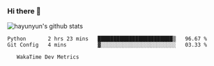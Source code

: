 ### Hi there 👋

![hayunyun's github stats](https://github-readme-stats.vercel.app/api?username=hayunyun&show_icons=true)

<!--START_SECTION:waka-->
```text
Python       2 hrs 23 mins   ████████████████████████▒   96.67 % 
Git Config   4 mins          ▓░░░░░░░░░░░░░░░░░░░░░░░░   03.33 % 
```
<!--END_SECTION:waka-->

      

       WakaTime Dev Metrics

<!--
**hayunyun/hayunyun** is a ✨ _special_ ✨ repository because its `README.md` (this file) appears on your GitHub profile.

Here are some ideas to get you started:

- 🔭 I’m currently working on ...
- 🌱 I’m currently learning ...
- 👯 I’m looking to collaborate on ...
- 🤔 I’m looking for help with ...
- 💬 Ask me about ...
- 📫 How to reach me: ...
- 😄 Pronouns: ...
- ⚡ Fun fact: ...
-->
